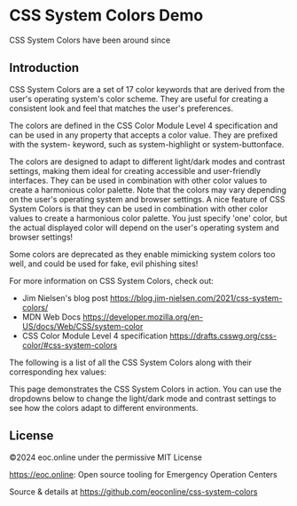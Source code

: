 # CSS System Colors Demo

CSS System Colors have been around since

## Introduction

CSS System Colors are a set of 17 color keywords that are derived from the
user's operating system's color scheme. They are useful for creating a
consistent look and feel that matches the user's preferences.

The colors are defined in the CSS Color Module Level 4 specification and can be
used in any property that accepts a color value. They are prefixed with the
system- keyword, such as system-highlight or system-buttonface.

The colors are designed to adapt to different light/dark modes and contrast
settings, making them ideal for creating accessible and user-friendly
interfaces. They can be used in combination with other color values to create a
harmonious color palette. Note that the colors may vary depending on the user's
operating system and browser settings. A nice feature of CSS System Colors is
that they can be used in combination with other color values to create a
harmonious color palette. You just specify 'one' color, but the actual displayed
color will depend on the user's operating system and browser settings!

Some colors are deprecated as they enable mimicking system colors too well, and
could be used for fake, evil phishing sites!

For more information on CSS System Colors, check out:

- Jim Nielsen's blog post https://blog.jim-nielsen.com/2021/css-system-colors/
- MDN Web Docs https://developer.mozilla.org/en-US/docs/Web/CSS/system-color
- CSS Color Module Level 4 specification
  https://drafts.csswg.org/css-color/#css-system-colors

The following is a list of all the CSS System Colors along with their
corresponding hex values:

This page demonstrates the CSS System Colors in action. You can use the
dropdowns below to change the light/dark mode and contrast settings to see how
the colors adapt to different environments.

## License

©2024 eoc.online under the permissive MIT License

https://eoc.online: Open source tooling for Emergency Operation Centers

Source & details at https://github.com/eoconline/css-system-colors
